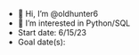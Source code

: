 - 👋 Hi, I’m @oldhunter6
- 👀 I’m interested in Python/SQL
- Start date: 6/15/23
- Goal date(s): 

<!---
oldhunter6/oldhunter6 is a ✨ special ✨ repository because its `README.md` (this file) appears on your GitHub profile.
You can click the Preview link to take a look at your changes.
--->
